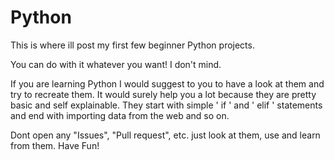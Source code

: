 # Python
This is where ill post my first few beginner Python projects.

You can do with it whatever you want! I don't mind.

If you are learning Python I would suggest to you to have a look at them and try to recreate them. It would surely help you a lot because they are pretty basic and self explainable. They start with simple ' if ' and ' elif ' statements and end with importing data from the web and so on.

Dont open any "Issues", "Pull request", etc. just look at them, use and learn from them. Have Fun!
